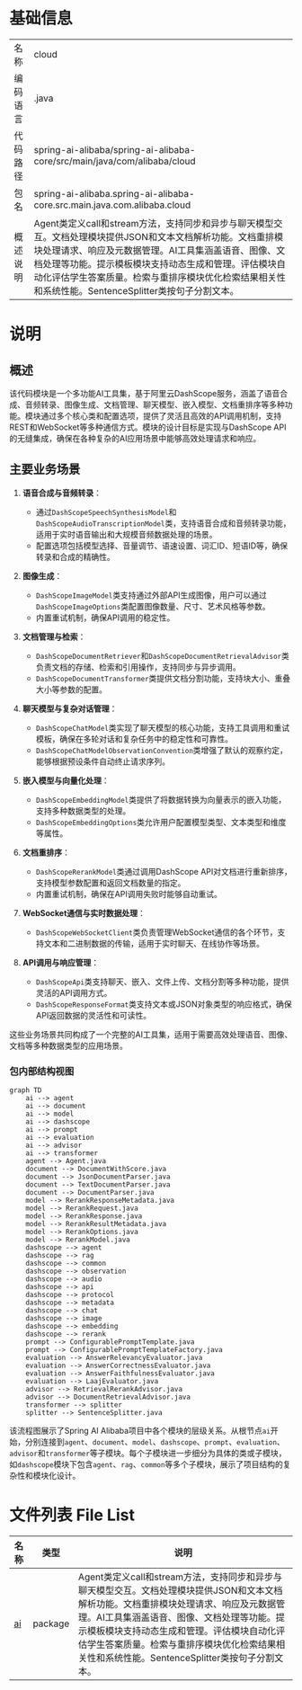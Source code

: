 # 基础信息

|      |      |
|------|------|
| 名称 | cloud |
| 编码语言 | .java |
| 代码路径 | spring-ai-alibaba/spring-ai-alibaba-core/src/main/java/com/alibaba/cloud |
| 包名 | spring-ai-alibaba.spring-ai-alibaba-core.src.main.java.com.alibaba.cloud |
| 概述说明 | Agent类定义call和stream方法，支持同步和异步与聊天模型交互。文档处理模块提供JSON和文本文档解析功能。文档重排模块处理请求、响应及元数据管理。AI工具集涵盖语音、图像、文档处理等功能。提示模板模块支持动态生成和管理。评估模块自动化评估学生答案质量。检索与重排序模块优化检索结果相关性和系统性能。SentenceSplitter类按句子分割文本。 |

# 说明

## 概述

该代码模块是一个多功能AI工具集，基于阿里云DashScope服务，涵盖了语音合成、音频转录、图像生成、文档管理、聊天模型、嵌入模型、文档重排序等多种功能。模块通过多个核心类和配置选项，提供了灵活且高效的API调用机制，支持REST和WebSocket等多种通信方式。模块的设计目标是实现与DashScope API的无缝集成，确保在各种复杂的AI应用场景中能够高效处理请求和响应。

## 主要业务场景

1. **语音合成与音频转录**：
   - 通过`DashScopeSpeechSynthesisModel`和`DashScopeAudioTranscriptionModel`类，支持语音合成和音频转录功能，适用于实时语音输出和大规模音频数据处理的场景。
   - 配置选项包括模型选择、音量调节、语速设置、词汇ID、短语ID等，确保转录和合成的精确性。

2. **图像生成**：
   - `DashScopeImageModel`类支持通过外部API生成图像，用户可以通过`DashScopeImageOptions`类配置图像数量、尺寸、艺术风格等参数。
   - 内置重试机制，确保API调用的稳定性。

3. **文档管理与检索**：
   - `DashScopeDocumentRetriever`和`DashScopeDocumentRetrievalAdvisor`类负责文档的存储、检索和引用操作，支持同步与异步调用。
   - `DashScopeDocumentTransformer`类提供文档分割功能，支持块大小、重叠大小等参数的配置。

4. **聊天模型与复杂对话管理**：
   - `DashScopeChatModel`类实现了聊天模型的核心功能，支持工具调用和重试模板，确保在多轮对话和复杂任务中的稳定性和可靠性。
   - `DashScopeChatModelObservationConvention`类增强了默认的观察约定，能够根据预设条件自动终止请求序列。

5. **嵌入模型与向量化处理**：
   - `DashScopeEmbeddingModel`类提供了将数据转换为向量表示的嵌入功能，支持多种数据类型的处理。
   - `DashScopeEmbeddingOptions`类允许用户配置模型类型、文本类型和维度等属性。

6. **文档重排序**：
   - `DashScopeRerankModel`类通过调用DashScope API对文档进行重新排序，支持模型参数配置和返回文档数量的指定。
   - 内置重试机制，确保在API调用失败时能够自动重试。

7. **WebSocket通信与实时数据处理**：
   - `DashScopeWebSocketClient`类负责管理WebSocket通信的各个环节，支持文本和二进制数据的传输，适用于实时聊天、在线协作等场景。

8. **API调用与响应管理**：
   - `DashScopeApi`类支持聊天、嵌入、文件上传、文档分割等多种功能，提供灵活的API调用方式。
   - `DashScopeResponseFormat`类支持文本或JSON对象类型的响应格式，确保API返回数据的灵活性和可读性。

这些业务场景共同构成了一个完整的AI工具集，适用于需要高效处理语音、图像、文档等多种数据类型的应用场景。


### 包内部结构视图

```mermaid
graph TD
    ai --> agent
    ai --> document
    ai --> model
    ai --> dashscope
    ai --> prompt
    ai --> evaluation
    ai --> advisor
    ai --> transformer
    agent --> Agent.java
    document --> DocumentWithScore.java
    document --> JsonDocumentParser.java
    document --> TextDocumentParser.java
    document --> DocumentParser.java
    model --> RerankResponseMetadata.java
    model --> RerankRequest.java
    model --> RerankResponse.java
    model --> RerankResultMetadata.java
    model --> RerankOptions.java
    model --> RerankModel.java
    dashscope --> agent
    dashscope --> rag
    dashscope --> common
    dashscope --> observation
    dashscope --> audio
    dashscope --> api
    dashscope --> protocol
    dashscope --> metadata
    dashscope --> chat
    dashscope --> image
    dashscope --> embedding
    dashscope --> rerank
    prompt --> ConfigurablePromptTemplate.java
    prompt --> ConfigurablePromptTemplateFactory.java
    evaluation --> AnswerRelevancyEvaluator.java
    evaluation --> AnswerCorrectnessEvaluator.java
    evaluation --> AnswerFaithfulnessEvaluator.java
    evaluation --> LaajEvaluator.java
    advisor --> RetrievalRerankAdvisor.java
    advisor --> DocumentRetrievalAdvisor.java
    transformer --> splitter
    splitter --> SentenceSplitter.java
```

该流程图展示了Spring AI Alibaba项目中各个模块的层级关系。从根节点`ai`开始，分别连接到`agent`、`document`、`model`、`dashscope`、`prompt`、`evaluation`、`advisor`和`transformer`等子模块。每个子模块进一步细分为具体的类或子模块，如`dashscope`模块下包含`agent`、`rag`、`common`等多个子模块，展示了项目结构的复杂性和模块化设计。

# 文件列表 File List

| 名称   | 类型  | 说明 |
|-------|------|-------------|
| [ai](ai/_module.md) | package | Agent类定义call和stream方法，支持同步和异步与聊天模型交互。文档处理模块提供JSON和文本文档解析功能。文档重排模块处理请求、响应及元数据管理。AI工具集涵盖语音、图像、文档处理等功能。提示模板模块支持动态生成和管理。评估模块自动化评估学生答案质量。检索与重排序模块优化检索结果相关性和系统性能。SentenceSplitter类按句子分割文本。 |


